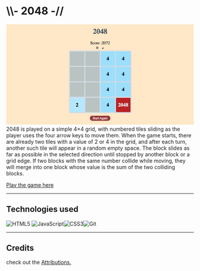 # \\\\- 2048 -// 
![Alt text](img/game-img.jpg)
2048 is played on a simple 4×4 grid, with numbered tiles sliding as the player uses the four arrow keys to move them. When the game starts, there are already two tiles with a value of 2 or 4 in the grid, and after each turn, another such tile will appear in a random empty space. The block slides as far as possible in the selected direction until stopped by another block or a grid edge. If two blocks with the same number collide while moving, they will merge into one block whose value is the sum of the two colliding blocks.


[Play the game here](https://2048zk.netlify.app/)

___

##  Technologies used
![HTML5](https://img.shields.io/badge/html5-%23E34F26.svg?style=for-the-badge&logo=html5&logoColor=white)
![JavaScript](https://img.shields.io/badge/javascript-%23323330.svg?style=for-the-badge&logo=javascript&logoColor=%23F7DF1E)![CSS3](https://img.shields.io/badge/css3-%231572B6.svg?style=for-the-badge&logo=css3&logoColor=white)![Git](https://img.shields.io/badge/git-%23F05033.svg?style=for-the-badge&logo=git&logoColor=white)

___
##  Credits
check out the [Attributions.](https://github.com/shawnkang0818/unit-1-2048-game/blob/main/attributions.md)
